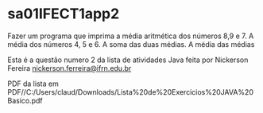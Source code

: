 # sa01IFECT1app2

Fazer um programa que imprima a média aritmética dos números 8,9 e 7. A média dos
números 4, 5 e 6. A soma das duas médias. A média das médias

Esta é a questão numero 2 da lista de atividades Java feita por Nickerson Fereira
nickerson.ferreira@ifrn.edu.br

PDF da lista em PDF//C:/Users/claud/Downloads/Lista%20de%20Exercicios%20JAVA%20Basico.pdf

